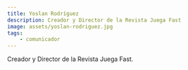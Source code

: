 ```yaml
---
title: Yoslan Rodríguez
description: Creador y Director de la Revista Juega Fast
image: assets/yoslan-rodriguez.jpg
tags:
    - comunicador
---
```


Creador y Director de la Revista Juega Fast.